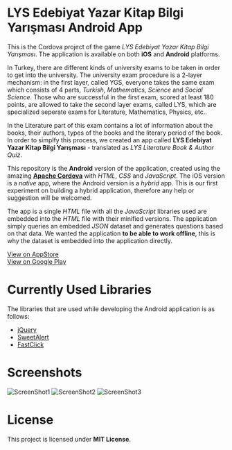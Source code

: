 # LYS Edebiyat Yazar Kitap Bilgi Yarışması Android App  
This is the Cordova project of the game *LYS Edebiyat Yazar Kitap Bilgi Yarışması*. The application is available on both **iOS** and **Android** platforms.
  
In Turkey, there are different kinds of university exams to be taken in order to get into the university. The university exam procedure is a 2-layer mechanism: in the first layer, called YGS, everyone takes the same exam which consists of 4 parts, *Turkish*, *Mathematics*, *Science* and *Social Science*. Those who are successful in the first exam, scored at least 180 points, are allowed to take the second layer exams, called LYS, which are specialized seperate exams for Literature, Mathematics, Physics, etc..

In the Literature part of this exam contains a lot of information about the books, their authors, types of the books and the literary period of the book. In order to simplfy this process, we created an app called **LYS Edebiyat Yazar Kitap Bilgi Yarışması** - translated as *LYS Literature Book & Author Quiz*.

This repository is the **Android** version of the application, created using the amazing [**Apache Cordova**](http://cordova.apache.org/) with *HTML*, *CSS* and *JavaScript*. The iOS version is a *native* app, where the Android version is a *hybrid* app. This is our first experiment on building a hybrid application, therefore any help or suggestion will be welcomed.

The app is a single *HTML* file with all the *JavaScript* libraries used are embedded into the *HTML* file with their minified versions. The application simply queries an embedded *JSON* dataset and generates questions based on that data. We wanted the application **to be able to work offline**, this is why the dataset is embedded into the application directly.

[View on AppStore](https://itunes.apple.com/tr/app/lys-edebiyat-yazar-kitap-bilgi/id1174623916?l=tr&mt=8)  
[View on Google Play](https://play.google.com/store/apps/details?id=io.cordova.lysedebiyat&hl=tr)

# Currently Used Libraries
The libraries that are used while developing the Android application is as follows:
- [jQuery](https://github.com/jquery/jquery)
- [SweetAlert](https://github.com/t4t5/sweetalert)
- [FastClick](https://github.com/ftlabs/fastclick)

# Screenshots
![ScreenShot1](https://lh3.googleusercontent.com/ST67GNWdB5xx5I-9UjSmva8ySJ6zFQOwS2UIQphlhDzaBhTZVIfbUmMbs3MbhHHmruk=h310-rw)
![ScreenShot2](https://lh3.googleusercontent.com/HUkHmDuZ5qF1bxnkFcuRima9OitnrRMh1_tkHqeZ9Y6LII_-yMpzUJtVZgpQq14twgWI=h310-rw)
![ScreenShot3](https://lh3.googleusercontent.com/34QFEaDu-6AVRYb9r-WjY31L0fcclpnTEXSciYbsG0daarAWOw0TtxzrGGJUFKDeYA=h300-rw)

# License
This project is licensed under **MIT License**.
